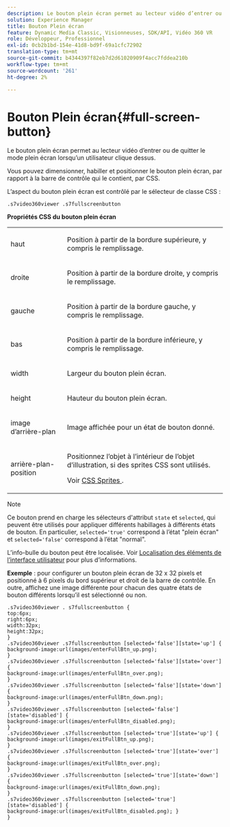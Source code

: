 ```yaml
---
description: Le bouton plein écran permet au lecteur vidéo d’entrer ou de quitter le mode plein écran lorsqu’un utilisateur clique dessus.
solution: Experience Manager
title: Bouton Plein écran
feature: Dynamic Media Classic, Visionneuses, SDK/API, Vidéo 360 VR
role: Développeur, Professionnel
exl-id: 0cb2b1bd-154e-41d8-bd9f-69a1cfc72902
translation-type: tm+mt
source-git-commit: b4344397f82eb7d2d61020909f4acc7fddea210b
workflow-type: tm+mt
source-wordcount: '261'
ht-degree: 2%

---
```


# Bouton Plein écran{#full-screen-button}

Le bouton plein écran permet au lecteur vidéo d’entrer ou de quitter le mode plein écran lorsqu’un utilisateur clique dessus.

<!--<a id="section_061E550C1C1D4DB2BD663A898895B38C"></a>-->

Vous pouvez dimensionner, habiller et positionner le bouton plein écran, par rapport à la barre de contrôle qui le contient, par CSS.

L’aspect du bouton plein écran est contrôlé par le sélecteur de classe CSS :

```
.s7video360viewer .s7fullscreenbutton
```

**Propriétés CSS du bouton plein écran**

<table id="table_C48C56E696304C9BAFEE71BA9EA9A174"> 
 <tbody> 
  <tr> 
   <td colname="col1"> <p> <span class="codeph"> haut </span> </p> </td> 
   <td colname="col2"> <p> Position à partir de la bordure supérieure, y compris le remplissage. </p> </td> 
  </tr> 
  <tr> 
   <td colname="col1"> <p> <span class="codeph"> droite </span> </p> </td> 
   <td colname="col2"> <p> Position à partir de la bordure droite, y compris le remplissage. </p> </td> 
  </tr> 
  <tr> 
   <td colname="col1"> <p> <span class="codeph"> gauche </span> </p> </td> 
   <td colname="col2"> <p> Position à partir de la bordure gauche, y compris le remplissage. </p> </td> 
  </tr> 
  <tr> 
   <td colname="col1"> <p> <span class="codeph"> bas </span> </p> </td> 
   <td colname="col2"> <p>Position à partir de la bordure inférieure, y compris le remplissage. </p> </td> 
  </tr> 
  <tr> 
   <td colname="col1"> <p> <span class="codeph"> width </span> </p> </td> 
   <td colname="col2"> <p> Largeur du bouton plein écran. </p> </td> 
  </tr> 
  <tr> 
   <td colname="col1"> <p> <span class="codeph"> height </span> </p> </td> 
   <td colname="col2"> <p>Hauteur du bouton plein écran. </p> </td> 
  </tr> 
  <tr> 
   <td colname="col1"> <p> <span class="codeph"> image d’arrière-plan  </span> </p> </td> 
   <td colname="col2"> <p> Image affichée pour un état de bouton donné. </p> </td> 
  </tr> 
  <tr> 
   <td colname="col1"> <p> <span class="codeph"> arrière-plan-position  </span> </p> </td> 
   <td colname="col2"> <p> Positionnez l’objet à l’intérieur de l’objet d’illustration, si des sprites CSS sont utilisés. </p> <p>Voir <a href="../../../c-html5-aem-asset-viewers/c-html5-aem-int-video/c-html5-aem-int-video-customizingviewer/c-html5-aem-int-video-customizingviewer.md#section-9b6d8d601cb441d08214dada7bb4eddc" format="dita" scope="local"> CSS Sprites </a>. </p> </td> 
  </tr> 
 </tbody> 
</table>

>[!NOTE]
>
>Ce bouton prend en charge les sélecteurs d&#39;attribut `state` et `selected`, qui peuvent être utilisés pour appliquer différents habillages à différents états de bouton. En particulier, `selected='true'` correspond à l’état &quot;plein écran&quot; et `selected='false'` correspond à l’état &quot;normal&quot;.

L’info-bulle du bouton peut être localisée. Voir [Localisation des éléments de l’interface utilisateur](../../../c-html5-aem-asset-viewers/c-html5-aem-video360/c-html5-aem-video360-localization.md#concept-16262b8096474d6c9c018c3e99110dd1) pour plus d’informations.

**Exemple**  : pour configurer un bouton plein écran de 32 x 32 pixels et positionné à 6 pixels du bord supérieur et droit de la barre de contrôle. En outre, affichez une image différente pour chacun des quatre états de bouton différents lorsqu’il est sélectionné ou non.

```
.s7video360viewer . s7fullscreenbutton { 
top:6px; 
right:6px; 
width:32px; 
height:32px; 
} 
.s7video360viewer .s7fullscreenbutton [selected='false'][state='up'] { 
background-image:url(images/enterFullBtn_up.png); 
} 
.s7video360viewer .s7fullscreenbutton [selected='false'][state='over'] {  
background-image:url(images/enterFullBtn_over.png); 
} 
.s7video360viewer .s7fullscreenbutton [selected='false'][state='down'] {  
background-image:url(images/enterFullBtn_down.png); 
} 
.s7video360viewer .s7fullscreenbutton [selected='false'][state='disabled'] { 
background-image:url(images/enterFullBtn_disabled.png); 
} 
.s7video360viewer .s7fullscreenbutton [selected='true'][state='up'] {  
background-image:url(images/exitFullBtn_up.png); 
} 
.s7video360viewer .s7fullscreenbutton [selected='true'][state='over'] {  
background-image:url(images/exitFullBtn_over.png); 
} 
.s7video360viewer .s7fullscreenbutton [selected='true'][state='down'] {  
background-image:url(images/exitFullBtn_down.png); 
} 
.s7video360viewer .s7fullscreenbutton [selected='true'][state='disabled'] {  
background-image:url(images/exitFullBtn_disabled.png); } 
}
```

